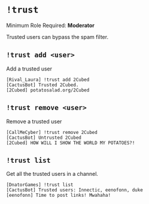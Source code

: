 # `!trust`
Minimum Role Required: **Moderator**

Trusted users can bypass the spam filter.

## `!trust add <user>`
Add a trusted user

```
[Rival_Laura] !trust add 2Cubed
[CactusBot] Trusted 2Cubed.
[2Cubed] potatosalad.org/2Cubed
```

## `!trust remove <user>`
Remove a trusted user

```
[CallMeCyber] !trust remove 2Cubed
[CactusBot] Untrusted 2Cubed
[2Cubed] HOW WILL I SHOW THE WORLD MY POTATOES?!
```

## `!trust list`
Get all the trusted users in a channel.

```
[DnatorGames] !trust list
[CactusBot] Trusted users: Innectic, eenofonn, duke
[eenofonn] Time to post links! Mwahaha!
```
